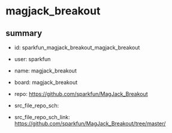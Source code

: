 # magjack_breakout
 
## summary 
* id: sparkfun_magjack_breakout_magjack_breakout
* user: sparkfun
* name: magjack_breakout
* board: magjack_breakout
* repo: https://github.com/sparkfun/MagJack_Breakout



* src_file_repo_sch: 
* src_file_repo_sch_link: https://github.com/sparkfun/MagJack_Breakout/tree/master/






